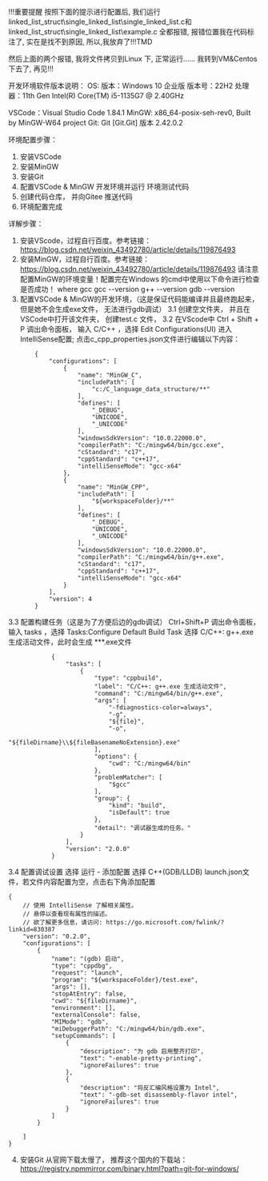 !!!重要提醒
按照下面的提示进行配置后, 我们运行linked_list_struct\single_linked_list\single_linked_list.c和linked_list_struct\single_linked_list\example.c
全都报错, 报错位置我在代码标注了, 实在是找不到原因, 所以,我放弃了!!!TMD

然后上面的两个报错, 我将文件拷贝到Linux 下, 正常运行......
我转到VM&Centos下去了,
再见!!!


开发环境软件版本说明：
OS: 
    版本：Windows 10 企业版 
    版本号：22H2
    处理器：11th Gen Intel(R) Core(TM) i5-1135G7 @ 2.40GHz

VSCode：Visual Studio Code 1.84.1
MinGW:  x86_64-posix-seh-rev0, Built by MinGW-W64 project
Git:    Git [Git.Git] 版本 2.42.0.2

环境配置步骤：
1. 安装VSCode
2. 安装MinGW
3. 安装Git
4. 配置VSCode & MinGW 开发环境并运行 环境测试代码
5. 创建代码仓库， 并向Gitee 推送代码
6. 环境配置完成

详解步骤：
1. 安装VScode，过程自行百度。参考链接：https://blog.csdn.net/weixin_43492780/article/details/119876493
2. 安装MinGW，过程自行百度。参考链接：https://blog.csdn.net/weixin_43492780/article/details/119876493
    请注意配置MinGW的环境变量！配置完在Windows 的cmd中使用以下命令进行检查是否成功！
        where gcc
        gcc --version
        g++ --version
        gdb --version
3. 配置VSCode & MinGW的开发环境，（这是保证代码能编译并且最终跑起来， 但是她不会生成exe文件， 无法进行gdb调试）
    3.1 创建空文件夹， 并且在VSCode中打开该文件夹， 创建test.c 文件，
    3.2 在VScode中 Ctrl + Shift + P 调出命令面板，
        输入 C/C++ ，选择 Edit Configurations(UI) 进入 IntelliSense配置;
        点击c_cpp_properties.json文件进行编辑以下内容：
    ```
        {
            "configurations": [
                {
                    "name": "MinGW_C",
                    "includePath": [
                        "c:/C_language_data_structure/**"
                    ],
                    "defines": [
                        "_DEBUG",
                        "UNICODE",
                        "_UNICODE"
                    ],
                    "windowsSdkVersion": "10.0.22000.0",
                    "compilerPath": "C:/mingw64/bin/gcc.exe",
                    "cStandard": "c17",
                    "cppStandard": "c++17",
                    "intelliSenseMode": "gcc-x64"
                },
                {
                    "name": "MinGW_CPP",
                    "includePath": [
                        "${workspaceFolder}/**"
                    ],
                    "defines": [
                        "_DEBUG",
                        "UNICODE",
                        "_UNICODE"
                    ],
                    "windowsSdkVersion": "10.0.22000.0",
                    "compilerPath": "C:/mingw64/bin/g++.exe",
                    "cStandard": "c17",
                    "cppStandard": "c++17",
                    "intelliSenseMode": "gcc-x64"
                }
            ],
            "version": 4
        }
    ```


3.3 配置构建任务（这是为了方便后边的gdb调试）
    Ctrl+Shift+P 调出命令面板，输入 tasks ，选择 Tasks:Configure Default Build Task
    选择 C/C++: g++.exe 生成活动文件，此时会生成 ***.exe文件
```
            {
                "tasks": [
                    {
                        "type": "cppbuild",
                        "label": "C/C++: g++.exe 生成活动文件",
                        "command": "C:/mingw64/bin/g++.exe",
                        "args": [
                            "-fdiagnostics-color=always",
                            "-g",
                            "${file}",
                            "-o",
                            "${fileDirname}\\${fileBasenameNoExtension}.exe"
                        ],
                        "options": {
                            "cwd": "C:/mingw64/bin"
                        },
                        "problemMatcher": [
                            "$gcc"
                        ],
                        "group": {
                            "kind": "build",
                            "isDefault": true
                        },
                        "detail": "调试器生成的任务。"
                    }
                ],
                "version": "2.0.0"
            }
```

3.4 配置调试设置
    选择 运行 - 添加配置
        选择 C++(GDB/LLDB)
            launch.json文件，若文件内容配置为空，点击右下角添加配置
```
{
    // 使用 IntelliSense 了解相关属性。 
    // 悬停以查看现有属性的描述。
    // 欲了解更多信息，请访问: https://go.microsoft.com/fwlink/?linkid=830387
    "version": "0.2.0",
    "configurations": [
        {
            "name": "(gdb) 启动",
            "type": "cppdbg",
            "request": "launch",
            "program": "${workspaceFolder}/test.exe",
            "args": [],
            "stopAtEntry": false,
            "cwd": "${fileDirname}",
            "environment": [],
            "externalConsole": false,
            "MIMode": "gdb",
            "miDebuggerPath": "C:/mingw64/bin/gdb.exe",
            "setupCommands": [
                {
                    "description": "为 gdb 启用整齐打印",
                    "text": "-enable-pretty-printing",
                    "ignoreFailures": true
                },
                {
                    "description": "将反汇编风格设置为 Intel",
                    "text": "-gdb-set disassembly-flavor intel",
                    "ignoreFailures": true
                }
            ]
        }

    ]
}

```

4. 安装Git
    从官网下载太慢了， 推荐这个国内的下载站：https://registry.npmmirror.com/binary.html?path=git-for-windows/
